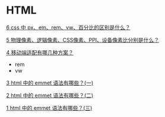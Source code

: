 # HTML



[6 css 中 px、em、rem、vw、百分比的区别是什么？](https://zhuanlan.zhihu.com/p/424625016)

[5 物理像素、逻辑像素、CSS像素、PPI、设备像素比分别是什么？](https://zhuanlan.zhihu.com/p/424654428)

[4 移动端适配有哪几种方案？](https://zhuanlan.zhihu.com/p/424961791)

* rem
* vw

[3 html 中的 emmet 语法有哪些？(一)](https://zhuanlan.zhihu.com/p/452769910)

[2 html 中的 emmet 语法有哪些？(二)](https://zhuanlan.zhihu.com/p/452771861)

[1 html 中的 emmet 语法有哪些？(三)](https://zhuanlan.zhihu.com/p/452832007)